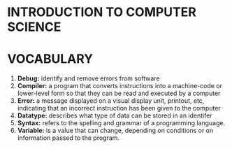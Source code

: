 # INTRODUCTION TO COMPUTER SCIENCE

# VOCABULARY

1. **Debug:** identify and remove errors from software
2. **Compiler:** a program that converts instructions into a machine-code or lower-level form so that they can be read and executed by a computer
3. **Error:** a message displayed on a visual display unit, printout, etc, indicating that an incorrect instruction has been given to the computer
4. **Datatype:** describes what type of data can be stored in an identifer
5. **Syntax:** refers to the spelling and grammar of a programming language.
6. **Variable:** is a value that can change, depending on conditions or on information passed to the program.